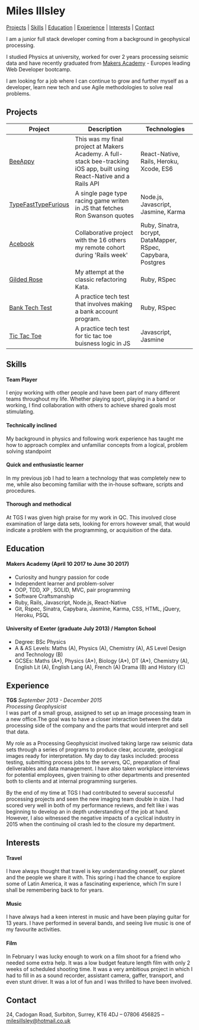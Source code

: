 # Miles Illsley

[Projects](https://github.com/milesillsley/CV#projects) | [Skills](https://github.com/milesillsley/CV#skills) | [Education](https://github.com/milesillsley/CV#education) | [Experience](https://github.com/milesillsley/CV#experience) | [Interests](https://github.com/milesillsley/CV#interests) | [Contact](https://github.com/milesillsley/CV#contact)

I am a junior full stack developer coming from a background in geophysical processing.

I studied Physics at university, worked for over 2 years processing seismic data and have recently graduated from [Makers Academy](http://www.makersacademy.com/) - Europes leading Web Developer bootcamp.

I am looking for a job where I can continue to grow and further myself as a developer, learn new tech and use Agile methodologies to solve real problems.

## Projects

| Project                                  | Description                              | Technologies                             |
| ---------------------------------------- | ---------------------------------------- | ---------------------------------------- |
| [BeeAppy](https://github.com/pmuldoon86/Beehave) | This was my final project at Makers Academy. A full-stack bee-tracking iOS app, built using React-Native and a Rails API | React-Native, Rails, Heroku, Xcode, ES6  |
| [TypeFastTypeFurious](https://github.com/adc17/type-fast-type-furious) | A single page type racing game writen in JS that fetches Ron Swanson quotes | Node.js, Javascript,  Jasmine, Karma     |
| [Acebook](https://github.com/pmuldoon86/acebook) | Collaborative project with the 16 others my remote cohort during 'Rails week' | Ruby, Sinatra, bcrypt, DataMapper, RSpec, Capybara, Postgres |
| [Gilded Rose](https://github.com/pmuldoon86/gilded-rose-ruby) | My attempt at the classic refactoring Kata. | Ruby, RSpec                              |
| [Bank Tech Test](https://github.com/milesillsley/bank_tech_test) | A practice tech test that involves making a bank account program. | Ruby, RSpec                              |
| [Tic Tac Toe](https://github.com/milesillsley/TicTacToeTechTest) | A practice tech test for tic tac toe buisness logic in JS | Javascript,  Jasmine                     |


## Skills

#### Team Player

I enjoy working with other people and have been part of many different teams throughout my life. Whether playing sport, playing in a band or working, I find collaboration with others to achieve shared goals most stimulating.

#### Technically inclined

My background in physics and following work experience has taught me how to approach complex and unfamiliar concepts from a logical, problem solving standpoint

#### Quick and enthusiastic learner

In my previous job I had to learn a technology that was completely new to me, while also becoming familiar with the in-house software, scripts and procedures.

#### Thorough and methodical

At TGS I was given high praise for my work in QC. This involved close examination of large data sets, looking for errors however small, that would indicate a problem with the programming, or acquisition of the data.

## Education

#### Makers Academy (April 10 2017 to June 30 2017)

- Curiosity and hungry passion for code
- Independent learner and problem-solver
- OOP, TDD, XP , SOLID, MVC, pair programming
- Software Craftsmanship
- Ruby, Rails, Javascript, Node.js, React-Native
- Git, Rspec, Sinatra, Capybara, Jasmine, Karma, CSS, HTML, jQuery, Heroku, PSQL

#### University of Exeter (graduate July 2013) / Hampton School

- Degree: BSc Physics
- A & AS Levels: Maths (A), Physics (A), Chemistry (A), AS Level Design and Technology (B)
- GCSEs: Maths (A*), Physics (A*), Biology (A*), DT (A*), Chemistry (A), English Lit (A), English Lang (A), French (A) Drama (B) and History (C)


## Experience

**TGS** *September 2013 - December 2015*    
*Processing Geophysicist*  
I was part of a small group, assigned to set up an image processing team in a new office.The goal was to have a closer interaction between the data processing side of the company and the parts that would interpret and sell that data.

My role as a Processing Geophysicist involved taking large raw seismic data sets through a series of programs to produce clear, accurate, geological images ready for interpretation. My day to day tasks included: process testing, submitting process jobs to the servers, QC, preparation of final deliverables and data management. I have also taken workplace interviews for potential employees, given training to other departments and presented both to clients and at internal programming surgeries.

By the end of my time at TGS I had contributed to several successful processing projects and seen the new imaging team double in size. I had scored very well in both of my performance reviews, and felt like i was beginning to develop an in depth understanding of the job at hand. However, I also witnessed the negative impacts of a cyclical industry in 2015 when the continuing oil crash led to the closure my department.

## Interests

#### Travel

I have always thought that travel is key understanding oneself, our planet and the people we share it with. This spring i had the chance to explore some of Latin America, it was a fascinating experience, which I’m sure I shall be remembering back to for years.

#### Music

I have always had a keen interest in music and have been playing guitar for 13 years. I have performed in several bands, and seeing live music is one of my favourite activities.

#### Film

In February I was lucky enough to work on a film shoot for a friend who needed some extra help. It was a low budget feature length film with only 2 weeks of scheduled shooting time. It was a very ambitious project in which I had to fill in as a sound recorder, assistant camera, gaffer, transport, and even stunt driver. It was a lot of fun and I was thrilled to have been involved.

## Contact

24, Cadogan Road, Surbiton, Surrey, KT6 4DJ – 07806 456825 – milesillsley@hotmail.co.uk
